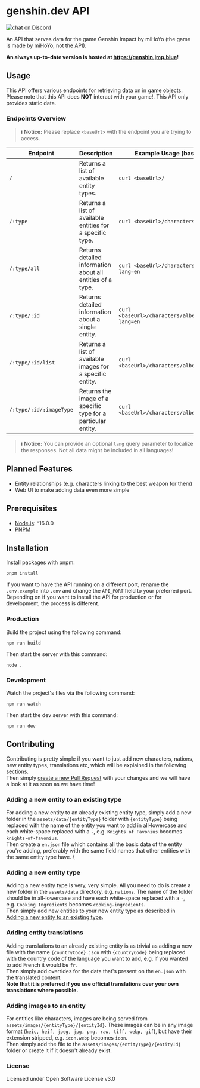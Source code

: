 # genshin.dev API

<a href="https://discord.gg/M8t9nFG"><img src="https://img.shields.io/discord/763148972435963934?logo=discord" alt="chat on Discord"></a>

An API that serves data for the game Genshin Impact by miHoYo (the game is made by miHoYo, not the API).

**An always up-to-date version is hosted at https://genshin.jmp.blue!**

## Usage

This API offers various endpoints for retrieving data on in game objects.
Please note that this API does **NOT** interact with your game!.
This API only provides static data.

### Endpoints Overview

> **:information_source: Notice:** Please replace `<baseUrl>` with the endpoint you are trying to access.

| Endpoint                | Description                                                   | Example Usage (bash)                       |
| ----------------------- | ------------------------------------------------------------- | ------------------------------------------ |
| `/`                     | Returns a list of available entity types.                     | `curl <baseUrl>/`                          |
| `/:type`                | Returns a list of available entities for a specific type.     | `curl <baseUrl>/characters`                |
| `/:type/all`            | Returns detailed information about all entities of a type.    | `curl <baseUrl>/characters/all?lang=en`    |
| `/:type/:id`            | Returns detailed information about a single entity.           | `curl <baseUrl>/characters/albedo?lang=en` |
| `/:type/:id/list`       | Returns a list of available images for a specific entity.     | `curl <baseUrl>/characters/albedo/list`    |
| `/:type/:id/:imageType` | Returns the image of a specific type for a particular entity. | `curl <baseUrl>/characters/albedo/card`    |

> **:information_source: Notice:** You can provide an optional `lang` query parameter to localize the responses.
> Not all data might be included in all languages!

## Planned Features

- Entity relationships (e.g. characters linking to the best weapon for them)
- Web UI to make adding data even more simple

## Prerequisites

- [Node.js](https://nodejs.org/): ^16.0.0
- [PNPM](https://pnpm.io/)

## Installation

Install packages with pnpm:

```
pnpm install
```

If you want to have the API running on a different port, rename the `.env.example` into `.env` and change the `API_PORT` field to your preferred port. \
Depending on if you want to install the API for production or for development, the process is different.

### Production

Build the project using the following command:

```
npm run build
```

Then start the server with this command:

```
node .
```

### Development

Watch the project's files via the following command:

```
npm run watch
```

Then start the dev server with this command:

```
npm run dev
```

## Contributing

Contributing is pretty simple if you want to just add new characters, nations, new entity types, translations etc, which will be explained in the following sections. \
Then simply [create a new Pull Request](https://github.com/genshindev/api/pulls) with your changes and we will have a look at it as soon as we have time!

### Adding a new entity to an existing type

For adding a new entity to an already existing entity type, simply add a new folder in the `assets/data/{entityType}` folder with `{entityType}` being replaced with the name of the entity you want to add in all-lowercase and each white-space replaced with a `-`, e.g. `Knights of Favonius` becomes `knights-of-favonius`. \
Then create a `en.json` file which contains all the basic data of the entity you're adding, preferably with the same field names that other entities with the same entity type have. \

### Adding a new entity type

Adding a new entity type is very, very simple. All you need to do is create a new folder in the `assets/data` directory, e.g. `nations`. The name of the folder should be in all-lowercase and have each white-space replaced with a `-`, e.g. `Cooking Ingredients` becomes `cooking-ingredients`. \
Then simply add new entities to your new entity type as described in [Adding a new entity to an existing type](#Adding-a-new-entity-to-an-existing-type).

### Adding entity translations

Adding translations to an already existing entity is as trivial as adding a new file with the name `{countryCode}.json` with `{countryCode}` being replaced with the country code of the language you want to add, e.g. if you wanted to add French it would be `fr`. \
Then simply add overrides for the data that's present on the `en.json` with the translated content. \
**Note that it is preferred if you use official translations over your own translations where possible.**

### Adding images to an entity

For entities like characters, images are being served from `assets/images/{entityType}/{entityId}`. These images can be in any image format (`heic, heif, jpeg, jpg, png, raw, tiff, webp, gif`), but have their extension stripped, e.g. `icon.webp` becomes `icon`. \
Then simply add the file to the `assets/images/{entityType}/{entityId}` folder or create it if it doesn't already exist.

### License

Licensed under Open Software License v3.0
